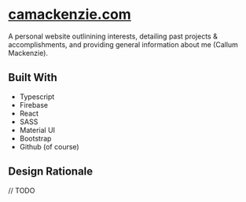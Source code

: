 
# [camackenzie.com](https://camackenzie.com)

A personal website outlinining interests, detailing past projects & accomplishments, and providing general information about me (Callum Mackenzie).

## Built With

- Typescript
- Firebase
- React
- SASS
- Material UI
- Bootstrap
- Github (of course)

## Design Rationale

// TODO
